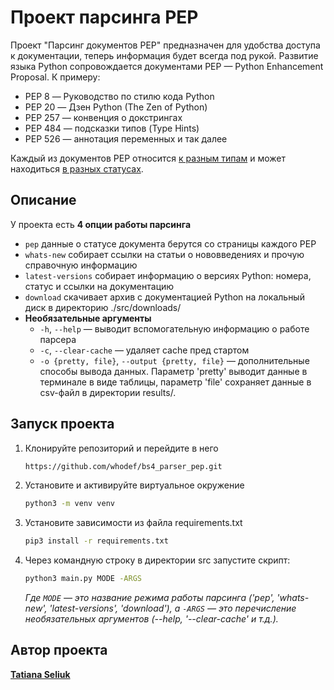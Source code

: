# Проект парсинга PEP

Проект "Парсинг документов PEP" предназначен для удобства доступа к документации, теперь информация будет всегда под рукой.
Развитие языка Python сопровождается документами PEP — Python Enhancement Proposal.
К примеру:

- PEP 8 — Руководство по стилю кода Python
- PEP 20 — Дзен Python (The Zen of Python)
- PEP 257 — конвенция о докстрингах
- PEP 484 — подсказки типов (Type Hints)
- PEP 526 — аннотация переменных и так далее

Каждый из документов PEP относится [к разным типам](https://peps.python.org/#pep-types-key) и может находиться [в разных статусах](https://peps.python.org/#pep-status-key).

## Описание

У проекта есть **4 опции работы парсинга**

- `pep` данные о статусе документа берутся со страницы каждого PEP
- `whats-new` собирает ссылки на статьи о нововведениях и прочую справочную информацию
- `latest-versions` собирает информацию о версиях Python: номера, статус и ссылки на документацию
- `download` скачивает архив с документацией Python на локальный диск в директорию ./src/downloads/
- **Необязательные аргументы**
  - `-h`, `--help` — выводит вспомогательную информацию о работе парсера
  - `-c`, `--clear-cache` — удаляет cache пред стартом
  - `-o {pretty, file}`, `--output {pretty, file}` — дополнительные способы вывода данных. Параметр 'pretty' выводит данные в терминале в виде таблицы, параметр 'file' сохраняет данные в csv-файл в директории results/.

## Запуск проекта

1. Клонируйте репозиторий и перейдите в него
    ```bash
   https://github.com/whodef/bs4_parser_pep.git
   ```
2. Установите и активируйте виртуальное окружение
    ```bash
   python3 -m venv venv
   ```
3. Установите зависимости из файла requirements.txt
    ```bash
    pip3 install -r requirements.txt
    ```
4. Через командную строку в директории src запустите скрипт:
    ```bash
    python3 main.py MODE -ARGS
    ```
    _Где `MODE` — это название режима работы парсинга ('pep', 'whats-new', 'latest-versions', 'download'), а `-ARGS` — это перечисление необязательных аргументов (--help, '--clear-cache' и т.д.)._


## Автор проекта

**[Tatiana Seliuk](https://github.com/whodef)**